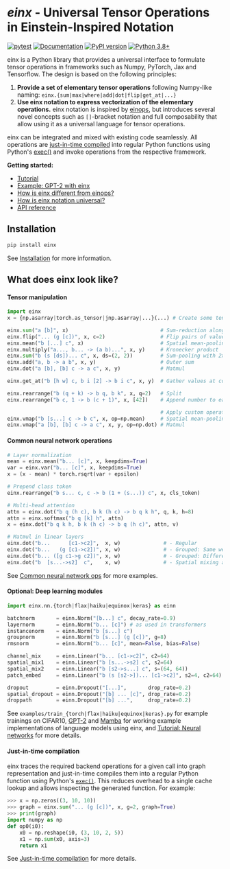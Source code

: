 # *einx* - Universal Tensor Operations in Einstein-Inspired Notation

[![pytest](https://github.com/fferflo/einx/actions/workflows/run_pytest.yml/badge.svg)](https://github.com/fferflo/einx/actions/workflows/run_pytest.yml)
[![Documentation](https://img.shields.io/badge/documentation-link-blue.svg)](https://einx.readthedocs.io)
[![PyPI version](https://badge.fury.io/py/einx.svg)](https://badge.fury.io/py/einx)
[![Python 3.8+](https://img.shields.io/badge/python-3.8+-blue.svg)](https://www.python.org/downloads/release/python-380/)

einx is a Python library that provides a universal interface to formulate tensor operations in frameworks such as Numpy, PyTorch, Jax and Tensorflow. The design is based on the following principles:

1. **Provide a set of elementary tensor operations** following Numpy-like naming: `einx.{sum|max|where|add|dot|flip|get_at|...}`
2. **Use einx notation to express vectorization of the elementary operations.** einx notation is inspired by [einops](https://github.com/arogozhnikov/einops), but introduces several novel concepts such as `[]`-bracket notation and full composability that allow using it as a universal language for tensor operations.

einx can be integrated and mixed with existing code seamlessly. All operations are [just-in-time compiled](https://einx.readthedocs.io/en/latest/more/jit.html) into regular Python functions using Python's [exec()](https://docs.python.org/3/library/functions.html#exec) and invoke operations from the respective framework.

**Getting started:**

* [Tutorial](https://einx.readthedocs.io/en/latest/gettingstarted/tutorial_overview.html)
* [Example: GPT-2 with einx](https://einx.readthedocs.io/en/latest/gettingstarted/gpt2.html)
* [How is einx different from einops?](https://einx.readthedocs.io/en/latest/faq/einops.html)
* [How is einx notation universal?](https://einx.readthedocs.io/en/latest/faq/universal.html)
* [API reference](https://einx.readthedocs.io/en/latest/api.html)

## Installation

```python
pip install einx
```

See [Installation](https://einx.readthedocs.io/en/latest/gettingstarted/installation.html) for more information.

## What does einx look like?

#### Tensor manipulation

```python
import einx
x = {np.asarray|torch.as_tensor|jnp.asarray|...}(...) # Create some tensor

einx.sum("a [b]", x)                              # Sum-reduction along second axis
einx.flip("... (g [c])", x, c=2)                  # Flip pairs of values along the last axis
einx.mean("b [...] c", x)                         # Spatial mean-pooling
einx.multiply("a..., b... -> (a b)...", x, y)     # Kronecker product
einx.sum("b (s [ds])... c", x, ds=(2, 2))         # Sum-pooling with 2x2 kernel
einx.add("a, b -> a b", x, y)                     # Outer sum
einx.dot("a [b], [b] c -> a c", x, y)             # Matmul

einx.get_at("b [h w] c, b i [2] -> b i c", x, y)  # Gather values at coordinates

einx.rearrange("b (q + k) -> b q, b k", x, q=2)   # Split
einx.rearrange("b c, 1 -> b (c + 1)", x, [42])    # Append number to each channel

                                                  # Apply custom operations:
einx.vmap("b [s...] c -> b c", x, op=np.mean)     # Spatial mean-pooling
einx.vmap("a [b], [b] c -> a c", x, y, op=np.dot) # Matmul
```

#### Common neural network operations

```python
# Layer normalization
mean = einx.mean("b... [c]", x, keepdims=True)
var = einx.var("b... [c]", x, keepdims=True)
x = (x - mean) * torch.rsqrt(var + epsilon)

# Prepend class token
einx.rearrange("b s... c, c -> b (1 + (s...)) c", x, cls_token)

# Multi-head attention
attn = einx.dot("b q (h c), b k (h c) -> b q k h", q, k, h=8)
attn = einx.softmax("b q [k] h", attn)
x = einx.dot("b q k h, b k (h c) -> b q (h c)", attn, v)

# Matmul in linear layers
einx.dot("b...      [c1->c2]",  x, w)              # - Regular
einx.dot("b...   (g [c1->c2])", x, w)              # - Grouped: Same weights per group
einx.dot("b... ([g c1->g c2])", x, w)              # - Grouped: Different weights per group
einx.dot("b  [s...->s2]  c",    x, w)              # - Spatial mixing as in MLP-mixer
```

See [Common neural network ops](https://einx.readthedocs.io/en/latest/gettingstarted/commonnnops.html) for more examples.

#### Optional: Deep learning modules

```python
import einx.nn.{torch|flax|haiku|equinox|keras} as einn

batchnorm       = einn.Norm("[b...] c", decay_rate=0.9)
layernorm       = einn.Norm("b... [c]") # as used in transformers
instancenorm    = einn.Norm("b [s...] c")
groupnorm       = einn.Norm("b [s...] (g [c])", g=8)
rmsnorm         = einn.Norm("b... [c]", mean=False, bias=False)

channel_mix     = einn.Linear("b... [c1->c2]", c2=64)
spatial_mix1    = einn.Linear("b [s...->s2] c", s2=64)
spatial_mix2    = einn.Linear("b [s2->s...] c", s=(64, 64))
patch_embed     = einn.Linear("b (s [s2->])... [c1->c2]", s2=4, c2=64)

dropout         = einn.Dropout("[...]",       drop_rate=0.2)
spatial_dropout = einn.Dropout("[b] ... [c]", drop_rate=0.2)
droppath        = einn.Dropout("[b] ...",     drop_rate=0.2)
```

See `examples/train_{torch|flax|haiku|equinox|keras}.py` for example trainings on CIFAR10, [GPT-2](https://einx.readthedocs.io/en/latest/gettingstarted/gpt2.html) and [Mamba](https://github.com/fferflo/weightbridge/blob/master/examples/mamba2flax.py) for working example implementations of language models using einx, and [Tutorial: Neural networks](https://einx.readthedocs.io/en/latest/gettingstarted/tutorial_neuralnetworks.html) for more details.

#### Just-in-time compilation

einx traces the required backend operations for a given call into graph representation and just-in-time compiles them into a regular Python function using Python's [`exec()`](https://docs.python.org/3/library/functions.html#exec). This reduces overhead to a single cache lookup and allows inspecting the generated function. For example:

```python
>>> x = np.zeros((3, 10, 10))
>>> graph = einx.sum("... (g [c])", x, g=2, graph=True)
>>> print(graph)
import numpy as np
def op0(i0):
    x0 = np.reshape(i0, (3, 10, 2, 5))
    x1 = np.sum(x0, axis=3)
    return x1
```

See [Just-in-time compilation](https://einx.readthedocs.io/en/latest/more/jit.html) for more details.